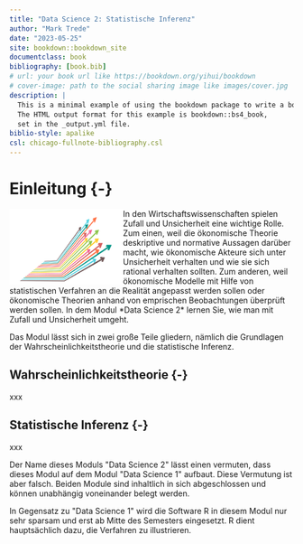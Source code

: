 ```yaml
--- 
title: "Data Science 2: Statistische Inferenz"
author: "Mark Trede"
date: "2023-05-25"
site: bookdown::bookdown_site
documentclass: book
bibliography: [book.bib]
# url: your book url like https://bookdown.org/yihui/bookdown
# cover-image: path to the social sharing image like images/cover.jpg
description: |
  This is a minimal example of using the bookdown package to write a book.
  The HTML output format for this example is bookdown::bs4_book,
  set in the _output.yml file.
biblio-style: apalike
csl: chicago-fullnote-bibliography.csl
---
```


# Einleitung {-}

<img src="images/arrows.png" align="left" width="40%"/> 
In den Wirtschaftswissenschaften spielen Zufall und Unsicherheit eine
wichtige Rolle. Zum einen, weil die ökonomische Theorie deskriptive
und normative Aussagen darüber macht, wie ökonomische Akteure sich
unter Unsicherheit verhalten und wie sie sich rational verhalten
sollten. Zum anderen, weil ökonomische Modelle mit Hilfe von
statistischen Verfahren an die Realität angepasst werden sollen
oder ökonomische Theorien anhand von emprischen Beobachtungen
überprüft werden sollen. In dem Modul *Data Science 2* lernen Sie, 
wie man mit Zufall und Unsicherheit umgeht. 

Das Modul lässt sich in zwei große Teile gliedern, nämlich die
Grundlagen der Wahrscheinlichkeitstheorie und die statistische
Inferenz. 

## Wahrscheinlichkeitstheorie {-}

xxx

## Statistische Inferenz {-}

xxx

Der Name dieses Moduls "Data Science 2" lässt einen vermuten, dass
dieses Modul auf dem Modul "Data Science 1" aufbaut. Diese Vermutung
ist aber falsch. Beiden Module sind inhaltlich in sich abgeschlossen und
können unabhängig voneinander belegt werden. 

In Gegensatz zu "Data Science 1" wird die Software R in diesem Modul
nur sehr sparsam und erst ab Mitte des Semesters eingesetzt. R dient
hauptsächlich dazu, die Verfahren zu illustrieren. 
